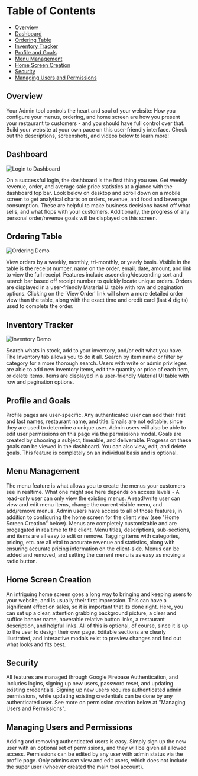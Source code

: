 # Table of Contents

- [Overview](#overview)
- [Dashboard](#dashboard)
- [Ordering Table](#ordering)
- [Inventory Tracker](#inventory)
- [Profile and Goals](#profile-goals)
- [Menu Management](#menu-management)
- [Home Screen Creation](#home-screen)
- [Security](#security)
- [Managing Users and Permissions](#managing-users-permissions)

<a name="overview"></a>
## Overview

Your Admin tool controls the heart and soul of your website: How you configure your menus, ordering, and home screen are how you present your restaurant to customers - and you should have full control over that. Build your website at your own pace on
this user-friendly interface. Check out the descriptions, screenshots, and videos below to learn more!

<a name="dashboard"></a>
## Dashboard

![Login to Dashboard](img/login_to_dash_vid.gif)

On a successful login, the dashboard is the first thing you see. Get weekly revenue, order, and average sale price statistics at a glance with the dashboard top bar. Look below on desktop and scroll down on a mobile screen to get analytical charts on orders, revenue, and food and beverage consumption. These are helpful to make business decisions based off what sells, and what flops with your customers. Additionally, the progress of any personal order/revenue goals will be displayed on this screen.

<a name="ordering"></a>
## Ordering Table

![Ordering Demo](img/order-demo.gif)

View orders by a weekly, monthly, tri-monthly, or yearly basis. Visible in the table is the receipt number, name on the order, email, date, amount, and link to view the full receipt. Features include ascending/descending sort and search bar based off receipt number to quickly locate unique orders. Orders are displayed in a user-friendly Material UI table with row and pagination options. Clicking on the 'View Order' link will show a more detailed order view than the table, along with the exact time and credit card (last 4 digits) used to complete the order. 

<a name="inventory"></a>
## Inventory Tracker

![Inventory Demo](img/inventory-demo.gif)

Search whats in stock, add to your inventory, and/or edit what you have. The Inventory tab allows you to do it all. Search by item name or filter by category for a more thorough search. Users with write or admin privileges are able to add new inventory items, edit the quantity or price of each item, or delete items. Items are displayed in a user-friendly Material UI table with row and pagination options.

<a name="profile-goals"></a>
## Profile and Goals

Profile pages are user-specific. Any authenticated user can add their first and last names, restaurant name, and title. Emails are not editable, since they are used to determine a unique user. Admin users will also be able to edit user permissions on this page via the permissions modal. Goals are created by choosing a subject, timeable, and deliverable. Progress on these goals can be viewed in the dashboard. You can also view, edit, and delete goals. This feature is completely on an individual basis and is optional.

<a name="menu-management"></a>
## Menu Management

The menu feature is what allows you to create the menus your customers see in realtime. What one might see here depends on access levels - A read-only user can only view the existing menus. A read/write user can view and edit menu items, change the current visible menu, and add/remove menus. Admin users have access to all of those features, in addition to configuring the home screen for the client view (see "Home Screen Creation" below). Menus are completely customizable and are progagated in realtime to the client. Menu titles, descriptions, sub-sections, and items are all easy to edit or remove. Tagging items with categories, pricing, etc. are all vital to accurate revenue and statistics, along with ensuring accurate pricing information on the client-side. Menus can be added and removed, and setting the current menu is as easy as moving a radio button. 

<a name="home-screen"></a>
## Home Screen Creation

An intriguing home screen goes a long way to bringing and keeping users to your website, and is usually their first impression. This can have a significant effect on sales, so it is important that its done right. Here, you can set up a clear, attention grabbing background picture, a clear and suffice banner name, hoverable relative button links, a restaurant description, and helpful links. All of this is optional, of course, since it is up to the user to design their own page. Editable sections are clearly illustrated, and interactive modals exist to preview changes and find out what looks and fits best.

<a name="security"></a>
## Security

All features are managed through Google Firebase Authentication, and includes logins, signing up new users, password reset, and updating existing credentials. Signing up new users requires authenticated admin permissions, while updating existing credentials can be done by any authenticated user. See more on permission creation below at "Managing Users and Permissions".

<a name="managing-users-permissions"></a>
## Managing Users and Permissions

Adding and removing authenticated users is easy. Simply sign up the new user with an 
optional set of permissions, and they will be given all allowed access. Permissions can be edited by any user with admin status via the profile page. Only admins can view and edit users, which does not include the super user (whoever created the main tool account).
